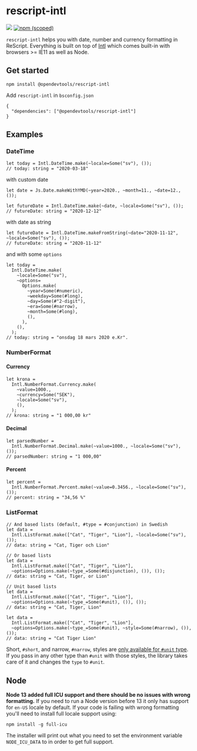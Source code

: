 # rescript-intl

[![](https://github.com/opendevtools/rescript-intl/workflows/Release/badge.svg)](https://github.com/opendevtools/rescript-intl/actions?workflow=Release)
[![npm (scoped)](https://img.shields.io/npm/v/@opendevtools/rescript-intl)](https://npm.im/@opendevtools/rescript-intl)

`rescript-intl` helps you with date, number and currency formatting in ReScript.
Everything is built on top of [Intl](https://developer.mozilla.org/en-US/docs/Web/JavaScript/Reference/Global_Objects/Intl) which comes built-in with
browsers >= IE11 as well as Node.

## Get started

```
npm install @opendevtools/rescript-intl
```

Add `rescript-intl` in `bsconfig.json`

```
{
  "dependencies": ["@opendevtools/rescript-intl"]
}
```

## Examples

### DateTime

```reason
let today = Intl.DateTime.make(~locale=Some("sv"), ());
// today: string = "2020-03-18"
```

with custom date

```reason
let date = Js.Date.makeWithYMD(~year=2020., ~month=11., ~date=12., ());

let futureDate = Intl.DateTime.make(~date, ~locale=Some("sv"), ());
// futureDate: string = "2020-12-12"
```

with date as string

```reason
let futureDate = Intl.DateTime.makeFromString(~date="2020-11-12", ~locale=Some("sv"), ());
// futureDate: string = "2020-11-12"
```

and with some `options`

```reason
let today =
  Intl.DateTime.make(
    ~locale=Some("sv"),
    ~options=
      Options.make(
        ~year=Some(#numeric),
        ~weekday=Some(#long),
        ~day=Some(#"2-digit"),
        ~era=Some(#narrow),
        ~month=Some(#long),
        (),
      ),
    (),
  );
// today: string = "onsdag 18 mars 2020 e.Kr".
```

### NumberFormat

#### Currency

```reason
let krona =
  Intl.NumberFormat.Currency.make(
    ~value=1000.,
    ~currency=Some("SEK"),
    ~locale=Some("sv"),
    (),
  );
// krona: string = "1 000,00 kr"
```

#### Decimal

```reason
let parsedNumber =
  Intl.NumberFormat.Decimal.make(~value=1000., ~locale=Some("sv"), ());
// parsedNumber: string = "1 000,00"
```

#### Percent

```reason
let percent =
  Intl.NumberFormat.Percent.make(~value=0.3456., ~locale=Some("sv"), ());
// percent: string = "34,56 %"
```

### ListFormat

```reason
// And based lists (default, #type = #conjunction) in Swedish
let data =
  Intl.ListFormat.make(["Cat", "Tiger", "Lion"], ~locale=Some("sv"), ());
// data: string = "Cat, Tiger och Lion"

// Or based lists
let data =
  Intl.ListFormat.make(["Cat", "Tiger", "Lion"],
  ~options=Options.make(~type_=Some(#disjunction), ()), ());
// data: string = "Cat, Tiger, or Lion"

// Unit based lists
let data =
  Intl.ListFormat.make(["Cat", "Tiger", "Lion"],
  ~options=Options.make(~type_=Some(#unit), ()), ());
// data: string = "Cat, Tiger, Lion"

let data =
  Intl.ListFormat.make(["Cat", "Tiger", "Lion"],
  ~options=Options.make(~type_=Some(#unit), ~style=Some(#narrow), ()), ());
// data: string = "Cat Tiger Lion"
```


Short, `#short`, and narrow, `#narrow`, styles are [only available for `#unit` type](https://developer.mozilla.org/en-US/docs/Web/JavaScript/Reference/Global_Objects/Intl/ListFormat/ListFormat#parameters). If you pass in any other type than `#unit` with those styles, the library takes care of it and changes the `type` to `#unit`.

## Node

**Node 13 added full ICU support and there should be no issues with wrong
formatting.** If you need to
run a Node version before 13 it only has support for `en-US` locale by default. If your code is failing
with wrong formatting you'll need to install full locale support using:

```
npm install -g full-icu
```

The installer will print out what you need to set the environment variable `NODE_ICU_DATA` to in order to get full support.
